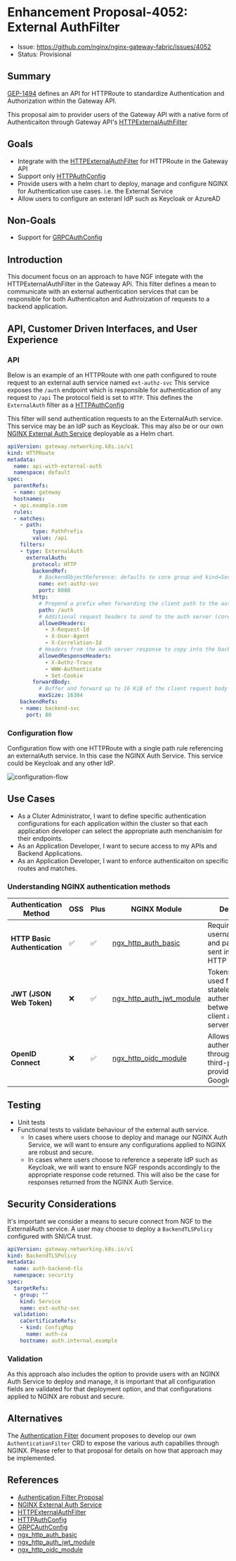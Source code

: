 
# Enhancement Proposal-4052: External AuthFilter

- Issue: https://github.com/nginx/nginx-gateway-fabric/issues/4052
- Status: Provisional

## Summary

[GEP-1494](https://gateway-api.sigs.k8s.io/geps/gep-1494/) defines an API for HTTPRoute to standardize Authentication and Authorization within the Gateway API.

This proposal aim to provider users of the Gateway API with a native form of Authenticaiton through Gateway API's [HTTPExternalAuthFilter](https://gateway-api.sigs.k8s.io/reference/spec/#httpexternalauthfilter)

## Goals

- Integrate with the [HTTPExternalAuthFilter](https://gateway-api.sigs.k8s.io/reference/spec/#httpexternalauthfilter) for HTTPRoute in the Gateway API
- Support only [HTTPAuthConfig](https://gateway-api.sigs.k8s.io/reference/spec/#httpauthconfig)
- Provide users with a helm chart to deploy, manage and configure NGINX for Authentication use cases. i.e. the External Service
- Allow users to configure an exteranl IdP such as Keycloak or AzureAD

## Non-Goals

- Support for [GRPCAuthConfig](https://gateway-api.sigs.k8s.io/reference/spec/#grpcauthconfig)

## Introduction

This document focus on an approach to have NGF integate with the HTTPExternalAuthFilter in the Gateway APi.
This filter defines a mean to communicate with an external authentication services that can be responsible for both Authenticaiton and Authroization of requests to a backend application.

## API, Customer Driven Interfaces, and User Experience

### API

Below is an example of an HTTPRoute with one path configured to route request to an external auth service named `ext-authz-svc`
This service exposes the `/auth` endpoint which is responsible for authentication of any request to `/api`
The protocol field is set to `HTTP`. This defines the `ExternalAuth` filter as a [HTTPAuthConfig](https://gateway-api.sigs.k8s.io/reference/spec/#httpauthconfig)

This filter will send authentication requests to an the ExternalAuth service. This service may be an IdP such as Keycloak. This may also be or our own [NGINX External Auth Service](https://github.com/nginx/nginx-external-auth-service) deployable as a Helm chart.

```yaml
apiVersion: gateway.networking.k8s.io/v1
kind: HTTPRoute
metadata:
  name: api-with-external-auth
  namespace: default
spec:
  parentRefs:
  - name: gateway
  hostnames:
  - api.example.com
  rules:
  - matches:
    - path:
        type: PathPrefix
        value: /api
    filters:
    - type: ExternalAuth
      externalAuth:
        protocol: HTTP
        backendRef:
          # BackendObjectReference: defaults to core group and kind=Service if omitted
          name: ext-authz-svc
          port: 8080
        http:
          # Prepend a prefix when forwarding the client path to the auth server
          path: /auth
          # Additional request headers to send to the auth server (core headers are always sent)
          allowedHeaders:
            - X-Request-Id
            - X-User-Agent
            - X-Correlation-Id
          # Headers from the auth server response to copy into the backend request
          allowedResponseHeaders:
            - X-Authz-Trace
            - WWW-Authenticate
            - Set-Cookie
        forwardBody:
          # Buffer and forward up to 16 KiB of the client request body to the auth server
          maxSize: 16384
    backendRefs:
    - name: backend-svc
      port: 80
```

### Configuration flow

Configuration flow with one HTTPRoute with a single path rule referencing an externalAuth service. In this case the NGINX Auth Service. This service could be Keycloak and any other IdP.

![configuration-flow](/docs/images/external-auth-filter/configuration-flow.png)

## Use Cases

- As a Cluter Administrator, I want to define specific authentication configurations for each application within the cluster so that each application developer can select the appropriate auth menchanisim for their endpoints.
- As an Application Developer, I want to secure access to my APIs and Backend Applications.
- As an Application Developer, I want to enforce authenticaiton on specific routes and matches.

### Understanding NGINX authentication methods

| **Authentication Method**     | **OSS**      | **Plus** | **NGINX Module**                | **Details**                                                        |
|-------------------------------|--------------|----------------|----------------------------------|--------------------------------------------------------------------|
| **HTTP Basic Authentication** | ✅           | ✅             | [ngx_http_auth_basic](https://nginx.org/en/docs/http/ngx_http_auth_basic_module.html) | Requires a username and password sent in an HTTP header.           |
| **JWT (JSON Web Token)**     | ❌           | ✅             | [ngx_http_auth_jwt_module](https://docs.nginx.com/nginx/admin-guide/security-controls/authentication/#jwt-authentication) | Tokens are used for stateless authentication between client and server. |
| **OpenID Connect**            | ❌           | ✅             | [ngx_http_oidc_module](https://nginx.org/en/docs/http/ngx_http_oidc_module.html)| Allows authentication through third-party providers like Google.   |

## Testing

- Unit tests
- Functional tests to validate behaviour of the external auth service.
  - In cases where users choose to deploy and manage our NGINX Auth Service, we will want to ensure any configurations applied to NGINX are robust and secure.
  - In cases where users choose to reference a seperate IdP such as Keycloak, we will want to ensure NGF responds accordingly to the appropriate response code returned. This will also be the case for responses returned from the NGINX Auth Service.

## Security Considerations

It's important we consider a means to secure connect from NGF to the ExternalAuth service.
A user may choose to deploy a `BackendTLSPolicy` configured with SNI/CA trust.

```yaml
apiVersion: gateway.networking.k8s.io/v1
kind: BackendTLSPolicy
metadata:
  name: auth-backend-tls
  namespace: security
spec:
  targetRefs:
  - group: ""
    kind: Service
    name: ext-authz-svc
  validation:
    caCertificateRefs:
    - kind: ConfigMap
      name: auth-ca
    hostname: auth.internal.example
```

### Validation

As this approach also includes the option to provide users with an NGINX Auth Service to deploy and manage, it is important that all configuration fields are validated for that deployment option, and that configurations applied to NGINX are robust and secure.

## Alternatives

The [Authentication Filter](docs/proposals/authentication-filter.md) document proposes to develop our own `AuthenticationFilter` CRD to expose the various auth capabilies through NGINX. Please refer to that proposal for details on how that approach may be implemented.

## References

- [Authentication Filter Proposal](docs/proposals/authentication-filter.md)
- [NGINX External Auth Service](https://github.com/nginx/nginx-external-auth-service)
- [HTTPExternalAuthFilter](https://gateway-api.sigs.k8s.io/reference/spec/#httpexternalauthfilter)
- [HTTPAuthConfig](https://gateway-api.sigs.k8s.io/reference/spec/#httpauthconfig)
- [GRPCAuthConfig](https://gateway-api.sigs.k8s.io/reference/spec/#grpcauthconfig)
- [ngx_http_auth_basic](https://nginx.org/en/docs/http/ngx_http_auth_basic_module.html)
- [ngx_http_auth_jwt_module](https://docs.nginx.com/nginx/admin-guide/security-controls/authentication/#jwt-authentication)
- [ngx_http_oidc_module](https://nginx.org/en/docs/http/ngx_http_oidc_module.html)

